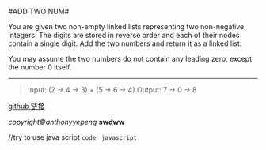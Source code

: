 #ADD TWO NUM#






You are given two non-empty linked lists representing two non-negative integers. The digits are stored in reverse order and each of their nodes contain a single digit. Add the two numbers and return it as a linked list.

You may assume the two numbers do not contain any leading zero, except the number 0 itself.
***
>Input: (2 -> 4 -> 3) + (5 -> 6 -> 4)
Output: 7 -> 0 -> 8

<a href="https://github.com/anthonyyepeng/leetcode/twoSum">github 链接</a>

*copyright&copy;anthonyyepeng*
**swdww**


//try to use java script
`code `
`javascript`
